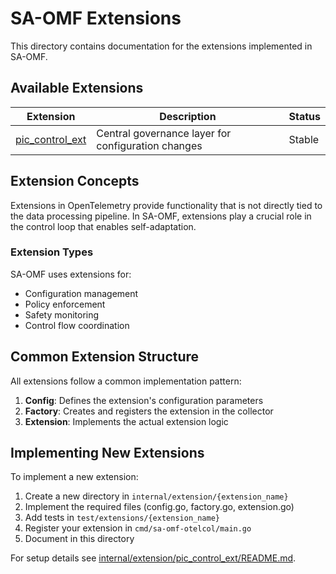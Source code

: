 # SA-OMF Extensions

This directory contains documentation for the extensions implemented in SA-OMF.

## Available Extensions

| Extension | Description | Status |
|-----------|-------------|--------|
| [pic_control_ext](./pic_control_ext.md) | Central governance layer for configuration changes | Stable |

## Extension Concepts

Extensions in OpenTelemetry provide functionality that is not directly tied to the data processing pipeline. In SA-OMF, extensions play a crucial role in the control loop that enables self-adaptation.

### Extension Types

SA-OMF uses extensions for:
- Configuration management
- Policy enforcement
- Safety monitoring
- Control flow coordination

## Common Extension Structure

All extensions follow a common implementation pattern:

1. **Config**: Defines the extension's configuration parameters
2. **Factory**: Creates and registers the extension in the collector
3. **Extension**: Implements the actual extension logic

## Implementing New Extensions

To implement a new extension:

1. Create a new directory in `internal/extension/{extension_name}`
2. Implement the required files (config.go, factory.go, extension.go)
3. Add tests in `test/extensions/{extension_name}`
4. Register your extension in `cmd/sa-omf-otelcol/main.go`
5. Document in this directory

For setup details see [internal/extension/pic_control_ext/README.md](../../internal/extension/pic_control_ext/README.md).

